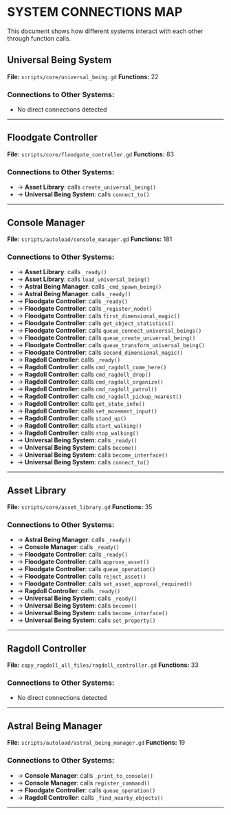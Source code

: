 # SYSTEM CONNECTIONS MAP

This document shows how different systems interact with each other through function calls.

## Universal Being System
**File:** `scripts/core/universal_being.gd`
**Functions:** 22

### Connections to Other Systems:

- No direct connections detected

---

## Floodgate Controller
**File:** `scripts/core/floodgate_controller.gd`
**Functions:** 83

### Connections to Other Systems:

- → **Asset Library**: calls `create_universal_being()`
- → **Universal Being System**: calls `connect_to()`

---

## Console Manager
**File:** `scripts/autoload/console_manager.gd`
**Functions:** 181

### Connections to Other Systems:

- → **Asset Library**: calls `_ready()`
- → **Asset Library**: calls `load_universal_being()`
- → **Astral Being Manager**: calls `_cmd_spawn_being()`
- → **Astral Being Manager**: calls `_ready()`
- → **Floodgate Controller**: calls `_ready()`
- → **Floodgate Controller**: calls `_register_node()`
- → **Floodgate Controller**: calls `first_dimensional_magic()`
- → **Floodgate Controller**: calls `get_object_statistics()`
- → **Floodgate Controller**: calls `queue_connect_universal_beings()`
- → **Floodgate Controller**: calls `queue_create_universal_being()`
- → **Floodgate Controller**: calls `queue_transform_universal_being()`
- → **Floodgate Controller**: calls `second_dimensional_magic()`
- → **Ragdoll Controller**: calls `_ready()`
- → **Ragdoll Controller**: calls `cmd_ragdoll_come_here()`
- → **Ragdoll Controller**: calls `cmd_ragdoll_drop()`
- → **Ragdoll Controller**: calls `cmd_ragdoll_organize()`
- → **Ragdoll Controller**: calls `cmd_ragdoll_patrol()`
- → **Ragdoll Controller**: calls `cmd_ragdoll_pickup_nearest()`
- → **Ragdoll Controller**: calls `get_state_info()`
- → **Ragdoll Controller**: calls `set_movement_input()`
- → **Ragdoll Controller**: calls `stand_up()`
- → **Ragdoll Controller**: calls `start_walking()`
- → **Ragdoll Controller**: calls `stop_walking()`
- → **Universal Being System**: calls `_ready()`
- → **Universal Being System**: calls `become()`
- → **Universal Being System**: calls `become_interface()`
- → **Universal Being System**: calls `connect_to()`

---

## Asset Library
**File:** `scripts/core/asset_library.gd`
**Functions:** 35

### Connections to Other Systems:

- → **Astral Being Manager**: calls `_ready()`
- → **Console Manager**: calls `_ready()`
- → **Floodgate Controller**: calls `_ready()`
- → **Floodgate Controller**: calls `approve_asset()`
- → **Floodgate Controller**: calls `queue_operation()`
- → **Floodgate Controller**: calls `reject_asset()`
- → **Floodgate Controller**: calls `set_asset_approval_required()`
- → **Ragdoll Controller**: calls `_ready()`
- → **Universal Being System**: calls `_ready()`
- → **Universal Being System**: calls `become()`
- → **Universal Being System**: calls `become_interface()`
- → **Universal Being System**: calls `set_property()`

---

## Ragdoll Controller
**File:** `copy_ragdoll_all_files/ragdoll_controller.gd`
**Functions:** 33

### Connections to Other Systems:

- No direct connections detected

---

## Astral Being Manager
**File:** `scripts/autoload/astral_being_manager.gd`
**Functions:** 19

### Connections to Other Systems:

- → **Console Manager**: calls `_print_to_console()`
- → **Console Manager**: calls `register_command()`
- → **Floodgate Controller**: calls `queue_operation()`
- → **Ragdoll Controller**: calls `_find_nearby_objects()`

---


